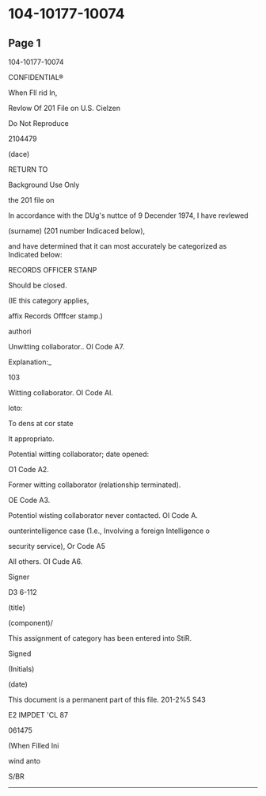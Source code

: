 # 104-10177-10074

## Page 1

104-10177-10074

CONFIDENTIAL®

When Fll rid In,

Revlow Of 201 File on U.S. Cielzen

Do Not Reproduce

2104479

(dace)

RETURN TO

Background Use Only

the 201 file on

In accordance with the DUg's nuttce of 9 Decender 1974, I have revlewed

(surname) (201 number Indicaced below),

and have determined that it can most accurately be categorized as Indicated below:

RECORDS OFFICER STANP

Should be closed.

(IE this category applies,

affix Records Offfcer stamp.)

authori

Unwitting collaborator.. Ol Code A7.

Explanation:_

103

Witting collaborator. OI Code Al.

loto:

To dens at cor state

It appropriato.

Potential witting collaborator; date opened:

O1 Code A2.

Former witting collaborator (relationship terminated).

OE Code A3.

Potentiol wisting collaborator never contacted. OI Code A.

ounterintelligence case (1.e., Involving a foreign Intelligence o

security service), Or Code A5

All others. OI Cude A6.

Signer

D3 6-112

(title)

(component)/

This assignment of category has been entered into StiR.

Signed

(Initials)

(date)

This document is a permanent part of this file. 201-2%5 S43

E2 IMPDET 'CL 87

061475

(When Filled Ini

wind anto

S/BR

---

